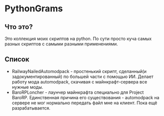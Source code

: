 # PythonGrams
## Что это? 
Это коллекция моих скриптов на python. По сути просто куча самых разных скриптов с самыми разными применениями. 

## Список
* RailwayNailedAutomodpack - простенький скрипт, сделанный(и задокументированный) по большей части с помощью ИИ. Делает работу мода automodpack, скачивая с майнкрафт-сервера все нужные моды.
* BaroRPLoncher - лаунчер майнкрафта специально для Project BaroRP. Единственная причина его существования - automodpack на сервере не мог нормально передать файл мне на клиент. Пока ещё разрабатывается.